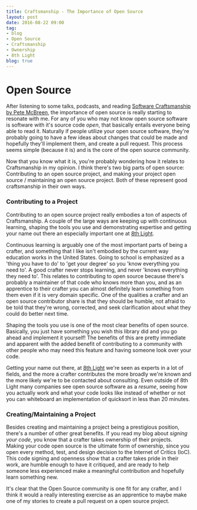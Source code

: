 ```yaml
---                          
title: Craftsmanship - The Importance of Open Source  
layout: post         
date: 2016-08-22 09:00                         
tag:                             
- blog                        
- Open Source
- Craftsmanship
- Ownership
- 8th Light
blog: true                            
--- 
```


# Open Source

After listening to some talks, podcasts, and reading [Software Craftsmanship by Pete McBreen](https://www.amazon.com/Software-Craftsmanship-Imperative-Pete-McBreen/dp/0201733862), the importance of open source is really starting to resonate with me. For any of you who may not know open source software is software with it's source code *open*, that basically entails everyone being able to read it. Naturally if people utilize your open source software, they're probably going to have a few ideas about changes that could be made and hopefully they'll implement them, and create a pull request. This process seems simple (because it is) and is the core of the open source community.

Now that you know what it is, you're probably wondering how it relates to Craftsmanship in my opinion. I think there's two big parts of open source: Contributing to an open source project, and making your project open source / maintaining an open source project. Both of these represent good craftsmanship in their own ways.

### Contributing to a Project

Contributing to an open source project really embodies a ton of aspects of Craftsmanship. A couple of the large ways are keeping up with continuous learning, shaping the tools you use and demonstrating expertise and getting your name out there an especially important one at [8th Light](https://8thlight.com).

Continuous learning is arguably one of the most important parts of being a crafter, and something that I like isn't embodied by the current way education works in the United States. Going to school is emphasized as a 'thing you have to do' to 'get your degree' so you 'know everything you need to'. A good crafter never stops learning, and never 'knows everything they need to'. This relates to contributing to open source because there's probably a maintainer of that code who knows more than you, and as an apprentice to their crafter you can almost definitely learn something from them even if it is very domain specific. One of the qualities a crafter and an open source contributor share is that they should be humble, not afraid to be told that they're wrong, corrected, and seek clarification about what they could do better next time.


Shaping the tools you use is one of the most clear benefits of open source. Basically, you just have something you wish this library did and you go ahead and implement it yourself! The benefits of this are pretty immediate and apparent with the added benefit of contributing to a community with other people who may need this feature and having someone look over your code.

Getting your name out there, at [8th Light](https://8thlight.com) we're seen as experts in a lot of fields, and the more a crafter contributes the more broadly we're known and the more likely we're to be contacted about consulting. Even outside of 8th Light many companies see open source software as a *resume*, seeing how you actually work and what your code looks like instead of whether or not you can whiteboard an implementation of quicksort in less than 20 minutes.


### Creating/Maintaining a Project

Besides creating and maintaining a project being a prestigious position, there's a number of other great benefits. If you read my blog about *signing your code*, you know that a crafter takes ownership of their projects. Making your code open source is the ultimate form of ownership, since you open every method, test, and design decision to the Internet of Critics (IoC). This code signing and openness show that a crafter takes pride in their work, are humble enough to have it critiqued, and are ready to help someone less experienced make a meaningful contribution and hopefully learn something new.

It's clear that the Open Source community is one fit for any crafter, and I think it would a really interesting exercise as an apprentice to maybe make one of my stories to create a pull request on a open source project.